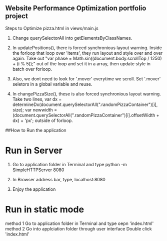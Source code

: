 ## Website Performance Optimization portfolio project
Steps to Optimize pizza.html in views/main.js

1. Change querySelectorAll into getElementsByClassNames. 

2.  In updatePositions(), there is forced synchronious layout warning.
	Inside the forloop  that loop over 'items', they run layout and style over and over again.
	Take out "var phase = Math.sin((document.body.scrollTop / 1250) + (i % 5));" out of the loop
	and set it in a array, then update style in batch over forloop.

3.  Also, we dont need to look for '.mover' everytime we scroll.  Set '.mover' seletors in a global variable
	and reuse.

4. In changePizzaSize(), these is also forced synchronious layout warning.
   Take two lines, 
   		var dx = determineDx(document.querySelectorAll(".randomPizzaContainer")[i], size);
      	var newwidth = (document.querySelectorAll(".randomPizzaContainer")[i].offsetWidth + dx) + 'px';
    outside of forloop. 	

##How to Run the application

# Run in Server
1.  Go to application folder in Terminal and type
    python -m SimpleHTTPServer 8080

2.  In Browser address bar, type,
    localhost:8080

3.  Enjoy the application


# Run in static mode
method 1    Go to application folder in Terminal and type
            oepn 'index.html'
method 2    Go into applciation folder through user interface
            Double click 'index.html'            